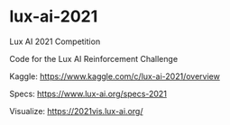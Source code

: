 # lux-ai-2021
Lux AI 2021 Competition

Code for the Lux AI Reinforcement Challenge

Kaggle: https://www.kaggle.com/c/lux-ai-2021/overview

Specs: https://www.lux-ai.org/specs-2021

Visualize: https://2021vis.lux-ai.org/
